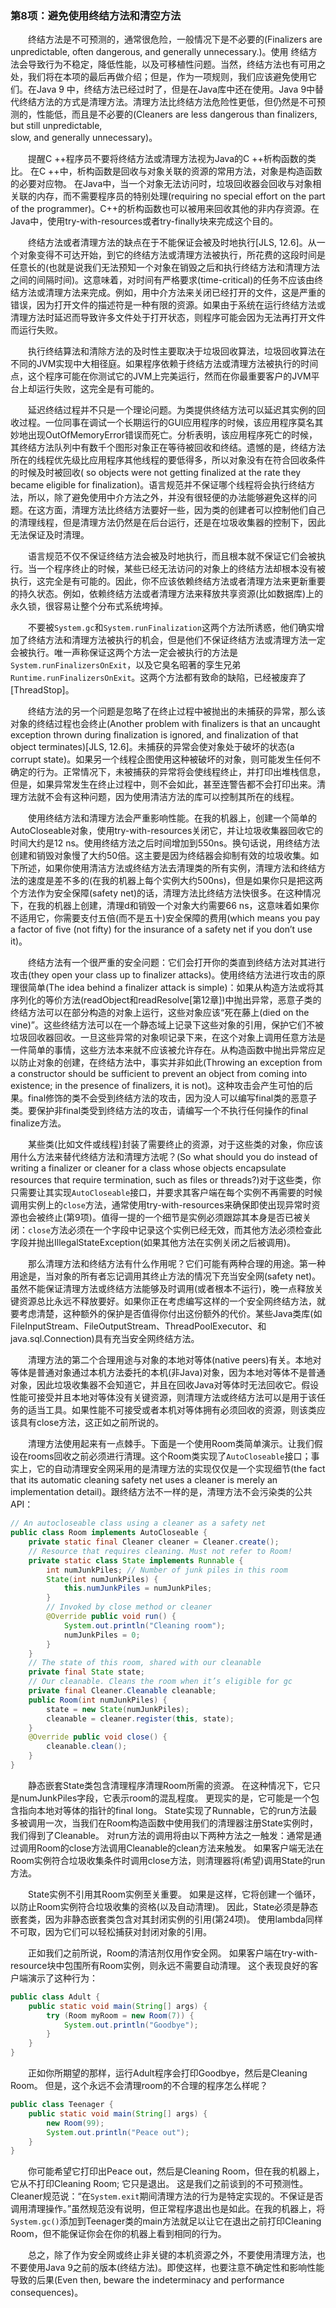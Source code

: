### 第8项：避免使用终结方法和清空方法

&emsp;&emsp;终结方法是不可预测的，通常很危险，一般情况下是不必要的(Finalizers are unpredictable, often dangerous, and generally unnecessary.)。使用 终结方法会导致行为不稳定，降低性能，以及可移植性问题。当然，终结方法也有可用之处，我们将在本项的最后再做介绍；但是，作为一项规则，我们应该避免使用它们。在Java 9 中，终结方法已经过时了，但是在Java库中还在使用。Java 9中替代终结方法的方式是清理方法。清理方法比终结方法危险性更低，但仍然是不可预测的，性能低，而且是不必要的(Cleaners are less dangerous than finalizers, but still unpredictable,  
 slow, and generally unnecessary)。

&emsp;&emsp;提醒C ++程序员不要将终结方法或清理方法视为Java的C ++析构函数的类比。 在C ++中，析构函数是回收与对象关联的资源的常用方法，对象是构造函数的必要对应物。 在Java中，当一个对象无法访问时，垃圾回收器会回收与对象相关联的内存，而不需要程序员的特别处理(requiring no special effort on the part of the programmer)。C++的析构函数也可以被用来回收其他的非内存资源。在Java中，使用try-with-resources或者try-finally块来完成这个目的。

&emsp;&emsp;终结方法或者清理方法的缺点在于不能保证会被及时地执行\[JLS, 12.6\]。从一个对象变得不可达开始，到它的终结方法或清理方法被执行，所花费的这段时间是任意长的(也就是说我们无法预知一个对象在销毁之后和执行终结方法和清理方法之间的间隔时间)。这意味着，对时间有严格要求(time-critical)的任务不应该由终结方法或清理方法来完成。例如，用中介方法来关闭已经打开的文件，这是严重的错误，因为打开文件的描述符是一种有限的资源。如果由于系统在运行终结方法或清理方法时延迟而导致许多文件处于打开状态，则程序可能会因为无法再打开文件而运行失败。

&emsp;&emsp;执行终结算法和清除方法的及时性主要取决于垃圾回收算法，垃圾回收算法在不同的JVM实现中大相径庭。如果程序依赖于终结方法或清理方法被执行的时间点，这个程序可能在你测试它的JVM上完美运行，然而在你最重要客户的JVM平台上却运行失败，这完全是有可能的。

&emsp;&emsp;延迟终结过程并不只是一个理论问题。为类提供终结方法可以延迟其实例的回收过程。一位同事在调试一个长期运行的GUI应用程序的时候，该应用程序莫名其妙地出现OutOfMemoryError错误而死亡。分析表明，该应用程序死亡的时候，其终结方法队列中有数千个图形对象正在等待被回收和终结。遗憾的是，终结方法所在的线程优先级比应用程序其他线程的要低得多，所以对象没有在符合回收条件的时候及时被回收( so objects were not getting finalized at the rate they became eligible for finalization)。语言规范并不保证哪个线程将会执行终结方法，所以，除了避免使用中介方法之外，并没有很轻便的办法能够避免这样的问题。在这方面，清理方法比终结方法要好一些，因为类的创建者可以控制他们自己的清理线程，但是清理方法仍然是在后台运行，还是在垃圾收集器的控制下，因此无法保证及时清理。

&emsp;&emsp;语言规范不仅不保证终结方法会被及时地执行，而且根本就不保证它们会被执行。当一个程序终止的时候，某些已经无法访问的对象上的终结方法却根本没有被执行，这完全是有可能的。因此，你不应该依赖终结方法或者清理方法来更新重要的持久状态。例如，依赖终结方法或者清理方法来释放共享资源(比如数据库)上的永久锁，很容易让整个分布式系统垮掉。

&emsp;&emsp;不要被`System.gc`和`System.runFinalization`这两个方法所诱惑，他们确实增加了终结方法和清理方法被执行的机会，但是他们不保证终结方法或清理方法一定会被执行。唯一声称保证这两个方法一定会被执行的方法是`System.runFinalizersOnExit`，以及它臭名昭著的孪生兄弟`Runtime.runFinalizersOnExit`。这两个方法都有致命的缺陷，已经被废弃了\[ThreadStop\]。

&emsp;&emsp;终结方法的另一个问题是忽略了在终止过程中被抛出的未捕获的异常，那么该对象的终结过程也会终止(Another problem with finalizers is that an uncaught exception thrown during finalization is ignored, and finalization of that object terminates)\[JLS, 12.6\]。未捕获的异常会使对象处于破坏的状态(a corrupt state)。如果另一个线程企图使用这种被破坏的对象，则可能发生任何不确定的行为。正常情况下，未被捕获的异常将会使线程终止，并打印出堆栈信息，但是，如果异常发生在终止过程中，则不会如此，甚至连警告都不会打印出来。清理方法就不会有这种问题，因为使用清洁方法的库可以控制其所在的线程。

&emsp;&emsp;使用终结方法和清理方法会严重影响性能。在我的机器上，创建一个简单的AutoCloseable对象，使用try-with-resources关闭它，并让垃圾收集器回收它的时间大约是12 ns。使用终结方法之后时间增加到550ns。换句话说，用终结方法创建和销毁对象慢了大约50倍。这主要是因为终结器会抑制有效的垃圾收集。如下所述，如果你使用清洁方法或终结方法去清理类的所有实例，清理方法和终结方法的速度是差不多的(在我的机器上每个实例大约500ns)，但是如果你只是把这两个方法作为安全保障(safety net)的话，清理方法比终结方法快很多。在这种情况下，在我的机器上创建，清理d和销毁一个对象大约需要66 ns，这意味着如果你不适用它，你需要支付五倍(而不是五十)安全保障的费用(which means you pay a factor of five (not fifty) for the insurance of a safety net if you don’t use it)。

&emsp;&emsp;终结方法有一个很严重的安全问题：它们会打开你的类直到终结方法对其进行攻击(they open your class up to finalizer attacks)。使用终结方法进行攻击的原理很简单(The idea behind a finalizer attack is simple)：如果从构造方法或将其序列化的等价方法(readObject和readResolve[第12章])中抛出异常，恶意子类的终结方法可以在部分构造的对象上运行，这些对象应该“死在藤上(died on the vine)”。这些终结方法可以在一个静态域上记录下这些对象的引用，保护它们不被垃圾回收器回收。一旦这些异常的对象呗记录下来，在这个对象上调用任意方法是一件简单的事情，这些方法本来就不应该被允许存在。从构造函数中抛出异常应足以防止对象的创建，在终结方法中，事实并非如此(Throwing an exception from a constructor should be sufficient to prevent an object from coming into existence; in the presence of finalizers, it is not)。这种攻击会产生可怕的后果。final修饰的类不会受到终结方法的攻击，因为没人可以编写final类的恶意子类。要保护非final类受到终结方法的攻击，请编写一个不执行任何操作的final finalize方法。

&emsp;&emsp;某些类(比如文件或线程)封装了需要终止的资源，对于这些类的对象，你应该用什么方法来替代终结方法和清理方法呢？(So what should you do instead of writing a finalizer or cleaner for a class whose objects encapsulate resources that require termination, such as files or threads?)对于这些类，你只需要让其实现`AutoCloseable`接口，并要求其客户端在每个实例不再需要的时候调用实例上的`close`方法，通常使用try-with-resources来确保即使出现异常时资源也会被终止(第9项)。值得一提的一个细节是实例必须跟踪其本身是否已被关闭：`close`方法必须在一个字段中记录这个实例已经无效，而其他方法必须检查此字段并抛出IllegalStateException(如果其他方法在实例关闭之后被调用)。

&emsp;&emsp;那么清理方法和终结方法有什么作用呢？它们可能有两种合理的用途。第一种用途是，当对象的所有者忘记调用其终止方法的情况下充当安全网(safety net)。虽然不能保证清理方法或终结方法能够及时调用(或者根本不运行)，晚一点释放关键资源总比永远不释放要好。如果你正在考虑编写这样的一个安全网终结方法，就要考虑清楚，这种额外的保护是否值得你付出这份额外的代价。某些Java类库(如FileInputStream、FileOutputStream、ThreadPoolExecutor、和java.sql.Connection)具有充当安全网终结方法。

&emsp;&emsp;清理方法的第二个合理用途与对象的本地对等体(native peers)有关。本地对等体是普通对象通过本机方法委托的本机(非Java)对象，因为本地对等体不是普通对象，因此垃圾收集器不会知道它，并且在回收Java对等体时无法回收它。假设性能可接受并且本地对等体没有关键资源，则清理方法或终结方法可以是用于该任务的适当工具。如果性能不可接受或者本机对等体拥有必须回收的资源，则该类应该具有close方法，这正如之前所说的。

&emsp;&emsp;清理方法使用起来有一点棘手。下面是一个使用Room类简单演示。让我们假设在rooms回收之前必须进行清理。这个Room类实现了`AutoCloseable`接口；事实上，它的自动清理安全网采用的是清理方法的实现仅仅是一个实现细节(the fact that its automatic cleaning safety net uses a cleaner is merely an implementation detail)。跟终结方法不一样的是，清理方法不会污染类的公共API：
```java
// An autocloseable class using a cleaner as a safety net
public class Room implements AutoCloseable {
    private static final Cleaner cleaner = Cleaner.create();
    // Resource that requires cleaning. Must not refer to Room!
    private static class State implements Runnable {
        int numJunkPiles; // Number of junk piles in this room
        State(int numJunkPiles) {
            this.numJunkPiles = numJunkPiles;
        }
        // Invoked by close method or cleaner
        @Override public void run() {
            System.out.println("Cleaning room");
            numJunkPiles = 0;
        }
    }
    // The state of this room, shared with our cleanable
    private final State state;
    // Our cleanable. Cleans the room when it’s eligible for gc
    private final Cleaner.Cleanable cleanable;
    public Room(int numJunkPiles) {
        state = new State(numJunkPiles);
        cleanable = cleaner.register(this, state);
    }
    @Override public void close() {
        cleanable.clean();
    }
}
```
&emsp;&emsp;静态嵌套State类包含清理程序清理Room所需的资源。 在这种情况下，它只是numJunkPiles字段，它表示room的混乱程度。 更现实的是，它可能是一个包含指向本地对等体的指针的final long。 State实现了Runnable，它的run方法最多被调用一次，当我们在Room构造函数中使用我们的清理器注册State实例时，我们得到了Cleanable。 对run方法的调用将由以下两种方法之一触发：通常是通过调用Room的close方法调用Cleanable的clean方法来触发。 如果客户端无法在Room实例符合垃圾收集条件时调用close方法，则清理器将(希望)调用State的run方法。

&emsp;&emsp;State实例不引用其Room实例至关重要。 如果是这样，它将创建一个循环，以防止Room实例符合垃圾收集的资格(以及自动清理)。 因此，State必须是静态嵌套类，因为非静态嵌套类包含对其封闭实例的引用(第24项)。 使用lambda同样不可取，因为它们可以轻松捕获对封闭对象的引用。

&emsp;&emsp;正如我们之前所说，Room的清洁剂仅用作安全网。 如果客户端在try-with-resource块中包围所有Room实例，则永远不需要自动清理。 这个表现良好的客户端演示了这种行为：
```java
public class Adult {
    public static void main(String[] args) {
        try (Room myRoom = new Room(7)) {
            System.out.println("Goodbye");
        }
    }
}
```

&emsp;&emsp;正如你所期望的那样，运行Adult程序会打印Goodbye，然后是Cleaning Room。 但是，这个永远不会清理room的不合理的程序怎么样呢？
```java
public class Teenager {
    public static void main(String[] args) {
        new Room(99);
        System.out.println("Peace out");
    }
}
```
&emsp;&emsp;你可能希望它打印出Peace out，然后是Cleaning Room，但在我的机器上，它从不打印Cleaning Room; 它只是退出。 这是我们之前谈到的不可预测性。 Cleaner规范说：“在`System.exit`期间清理方法的行为是特定实现的。不保证是否调用清理操作。”虽然规范没有说明，但正常程序退出也是如此。在我的机器上，将`System.gc()`添加到Teenager类的main方法就足以让它在退出之前打印Cleaning Room，但不能保证你会在你的机器上看到相同的行为。

&emsp;&emsp;总之，除了作为安全网或终止非关键的本机资源之外，不要使用清理方法，也不要使用Java 9之前的版本(终结方法)。即使这样，也要注意不确定性和影响性能导致的后果(Even then, beware the indeterminacy and performance consequences)。